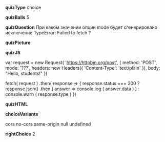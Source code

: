____quizType____
choice

____quizBalls____
5

____quizQuestion____
При каком значении опции mode будет сгенерировано исключение TypeError: Failed to fetch ?

____quizPicture____


____quizJS____

var request = new Request( 'https://httpbin.org/post', {
    method: 'POST',
    mode: '???',
    headers: new Headers({
        'Content-Type': 'text/plain'
    }),
    body: "Hello, students!"
})

fetch( request )
    .then( response => {
		    response.status === 200 ?
            response.json()
		            .then ( answer => console.log ( answer.data ) ) :
            console.warn ( response.type )
    })

____quizHTML____


____choiceVariants____

cors
no-cors
same-origin
null
undefined

____rightChoice____
2
